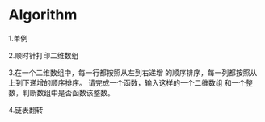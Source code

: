 # Algorithm
1.单例

2.顺时针打印二维数组

3.在一个二维数组中，每一行都按照从左到右递增
的顺序排序，每一列都按照从上到下递增的顺序排序。 请完成一个函数，输入这样的一个二维数组
 和一个整数，判断数组中是否函数该整数。
 
4.链表翻转
